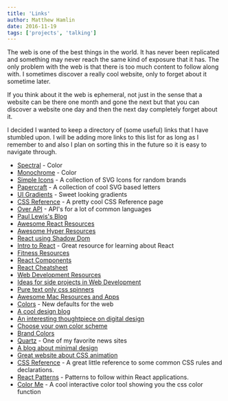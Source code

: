 ```yaml
---
title: 'Links'
author: Matthew Hamlin
date: 2016-11-19
tags: ['projects', 'talking']
---
```


The web is one of the best things in the world. It has never been replicated and something may never reach the same kind of
exposure that it has. The only problem with the web is that there is too much content to follow along with. I sometimes discover
a really cool website, only to forget about it sometime later.

If you think about it the web is ephemeral, not just in the sense that a website can be there one month and gone the next but that you
can discover a website one day and then the next day completely forget about it.

I decided I wanted to keep a directory of (some useful) links that I have stumbled upon. I will be adding more links to this list for as long
as I remember to and also I plan on sorting this in the future so it is easy to navigate through.


* <a href="http://jxnblk.com/Spectral/">Spectral</a> - Color
* <a href="https://monochrome.jxnblk.com/">Monochrome</a> - Color
* <a href="https://simpleicons.org/">Simple Icons</a> - A collection of SVG Icons for random brands
* <a href="http://jxnblk.com/papercraft/">Papercraft</a> - A collection of cool SVG based letters
* <a href="http://uigradients.com/#GreenBeach">UI Gradients</a> - Sweet looking gradients
* <a href="http://ref.openweb.io/CSS/">CSS Reference</a> - A pretty cool CSS Reference page
* <a href="http://overapi.com/">Over API</a> - API's for a lot of common languages
* <a href="https://aerotwist.com/">Paul Lewis's Blog</a>
* <a href="https://github.com/enaqx/awesome-react">Awesome React Resources</a>
* <a href="https://github.com/bnb/awesome-hyper">Awesome Hyper Resources</a>
* <a href="https://github.com/Wildhoney/ReactShadow">React using Shadow Dom</a>
* <a href="http://academy.plot.ly/react/1-introduction/">Intro to React</a> - Great resource for learning about React
* <a href="http://liamrosen.com/fitness.html">Fitness Resources</a>
* <a href="http://devarchy.com/react-components">React Components</a>
* <a href="http://ricostacruz.com/cheatsheets/react.html">React Cheatsheet</a>
* <a href="http://floatingboxes.com/resources/">Web Development Resources</a>
* <a href="https://github.com/melanierichards/just-build-websites">Ideas for side projects in Web Development</a>
* <a href="http://tawian.io/text-spinners/">Pure text only css spinners</a>
* <a href="https://github.com/jaywcjlove/awesome-mac/blob/master/README-en.md">Awesome Mac Resources and Apps</a>
* <a href="http://clrs.cc/">Colors</a> - New defaults for the web
* <a href="http://blog.neave.com/">A cool design blog</a>
* <a href="http://www.frankchimero.com/writing/what-screens-want/">An interesting thoughtpiece on digital design</a>
* <a href="http://www.colourco.de/">Choose your own color scheme</a>
* <a href="https://brandcolors.net/">Brand Colors</a>
* <a href="http://qz.com/">Quartz</a> - One of my favorite news sites
* <a href="http://www.minimallyminimal.com/">A blog about minimal design</a>
* <a href="http://adamschwartz.co/magic-of-css/">Great website about CSS animation</a>
* <a href="http://cssreference.io/">CSS Reference</a> - A great little reference to some common CSS rules and declarations.
* <a href="http://reactpatterns.com">React Patterns</a> - Patterns to follow within React applications.
* <a href="https://colorme.io/">Color Me</a> - A cool interactive color tool showing you the css color function